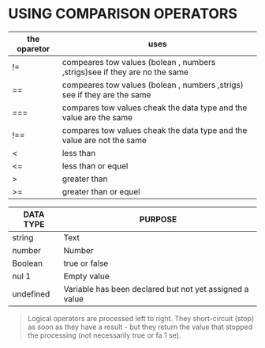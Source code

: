 # USING COMPARISON OPERATORS 

the oparetor | uses 
------------ | -------------
!=           | compeares tow values (bolean , numbers ,strigs)see if they are no the same
==           | compeares tow values (bolean , numbers ,strigs) see if they are the same
===          | compares tow values cheak the data type and the value are the same 
!==          | compares tow values cheak the data type and the value are  not the same 
<            | less than
<=           | less than or equel 
>            |greater than 
>=           |greater than or equel



DATA TYPE| PURPOSE 
---------|---------
string   | Text 
number   |Number 
Boolean  |true or false 
nul 1    |Empty value 
undefined| Variable has been declared but not yet assigned a value 





> Logical operators are processed left to right. They short-circuit (stop) as soon as they have a result - but they return the value that stopped the processing (not necessarily true or fa 1 se). 




